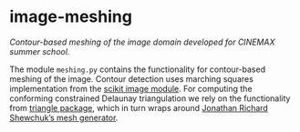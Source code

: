 # image-meshing

*Contour-based meshing of the image domain developed for CINEMAX summer school.*

The module `meshing.py` contains the functionality for contour-based meshing of the image. Contour detection uses marching squares implementation from the [scikit image module](https://scikit-image.org/). For computing the conforming constrained Delaunay triangulation we rely on the functionality from [triangle package](https://rufat.be/triangle/), which in turn wraps around [Jonathan Richard Shewchuk’s mesh generator](http://www.cs.cmu.edu/~quake/triangle.html). 



 
